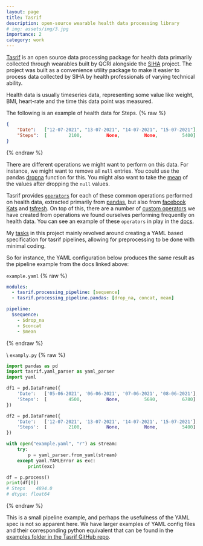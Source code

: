 ```yaml
---
layout: page
title: Tasrif
description: open-source wearable health data processing library
# img: assets/img/3.jpg
importance: 2
category: work
---
```


[Tasrif](https://tasrif.qcri.org) is an open source data processing package for health data primarily collected through wearables built by QCRI alongside the [SIHA](https://siha.qcri.org) project. The project was built as a convenience utility package to make it easier to process data collected by SIHA by health professionals of varying technical ability.

Health data is usually timeseries data, representing some value like weight, BMI, heart-rate and the time this data point was measured.

The following is an example of health data for Steps.
{% raw %}
```json
{
    "Date":   ["12-07-2021", "13-07-2021", "14-07-2021", "15-07-2021"],
    "Steps":  [        2100,         None,         None,         5400]
}
```
{% endraw %}

There are different operations we might want to perform on this data. For instance, we might want to remove all `null` entries. You could use the pandas [dropna](https://pandas.pydata.org/docs/reference/api/pandas.DataFrame.dropna.html) function for this. You might also want to take the [mean](https://pandas.pydata.org/docs/reference/api/pandas.DataFrame.mean.html) of the values after dropping the `null` values.

Tasrif provides [`operators`](https://tasrif.qcri.org/operators.html) for each of these common operations performed on health data, extracted primarily from [pandas](https://pandas.pydata.org/docs/getting_started/index.html), but also from [facebook Kats](https://github.com/facebookresearch/Kats) and [tsfresh](https://github.com/blue-yonder/tsfresh). On top of this, there are a number of [custom operators](https://github.com/qcri/tasrif/tree/master/tasrif/processing_pipeline/custom) we have created from operations we found ourselves performing frequently on health data. You can see an example of these `operators` in play in the [docs](https://tasrif.qcri.org/pipelines.html).

My [tasks](https://github.com/qcri/tasrif/pulls?q=is%3Apr+is%3Aclosed+author%3Amak2508) in this project mainly revolved around creating a YAML based specification for tasrif pipelines, allowing for preprocessing to be done with minimal coding.

So for instance, the YAML configuration below produces the same result as the pipeline example from the docs linked above:

`example.yaml`
{% raw %}
```yaml
modules:
  - tasrif.processing_pipeline: [sequence]
  - tasrif.processing_pipeline.pandas: [drop_na, concat, mean]

pipeline:
  $sequence:
    - $drop_na
    - $concat
    - $mean
```
{% endraw %}

\\
`examply.py`
{% raw %}
```python
import pandas as pd
import tasrif.yaml_parser as yaml_parser
import yaml

df1 = pd.DataFrame({
    'Date':   ['05-06-2021', '06-06-2021', '07-06-2021', '08-06-2021'],
    'Steps':  [        4500,         None,         5690,         6780]
})

df2 = pd.DataFrame({
    'Date':   ['12-07-2021', '13-07-2021', '14-07-2021', '15-07-2021'],
    'Steps':  [        2100,         None,         None,         5400]
})

with open("example.yaml", "r") as stream:
    try:
        p = yaml_parser.from_yaml(stream)
    except yaml.YAMLError as exc:
        print(exc)

df = p.process()
print(df[0])
# Steps    4894.0
# dtype: float64
```
{% endraw %}

This is a small pipeline example, and perhaps the usefulness of the YAML spec is not so apparent here. We have larger examples of YAML config files and their corresponding python equivalent that can be found in the [examples folder in the Tasrif GitHub repo](https://github.com/qcri/tasrif/tree/master/examples).
